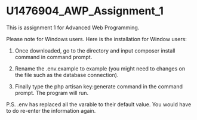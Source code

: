 # U1476904_AWP_Assignment_1


This is assignment 1 for Advanced Web Programming.


Please note for Windows users. Here is the installation for Window users:

1) Once downloaded, go to the directory and input composer install command in command prompt.

2) Rename the .env.example to example (you might need to changes on the file such as the database connection).

3) Finally type the php artisan key:generate command in the command prompt. The program will run.

P.S. .env has replaced all the varable to their default value. You would have to do re-enter the information again.
